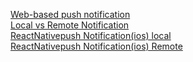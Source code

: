 [Web-based push notification](https://www.youtube.com/watch?v=HlYFW2zaYQM)\
[Local vs Remote Notification](https://www.youtube.com/watch?v=QwolFT5QSk0)\
[ReactNativepush Notification(ios) local](https://www.youtube.com/watch?v=8aaAx6VbY9k)\
[ReactNativepush Notification(ios) Remote](https://www.youtube.com/watch?v=zeW8DO5KZ8Q)
